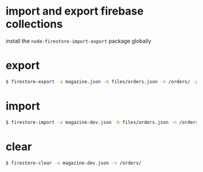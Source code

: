 # import and export firebase collections
install the `node-firestore-import-export` package globally

# export
```sh
$ firestore-export -a magazine.json -b files/orders.json -n /orders/ -p
```

# import
```sh
$ firestore-import -a magazine-dev.json -b files/orders.json -n /orders/
```

# clear
```sh
$ firestore-clear -a magazine-dev.json -n /orders/
```
